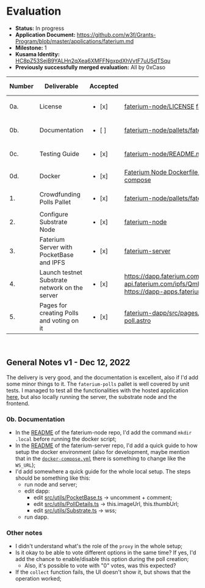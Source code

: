 # Evaluation

- **Status:** In progress
- **Application Document:** https://github.com/w3f/Grants-Program/blob/master/applications/faterium.md
- **Milestone:** 1
- **Kusama Identity:** [HC8pZ53SejB9YALHn2qXea6XMFFNgxpdXhVvtF7uU5dTSqu](https://kusama.subscan.io/account/HC8pZ53SejB9YALHn2qXea6XMFFNgxpdXhVvtF7uU5dTSqu)
- **Previously successfully merged evaluation:** All by 0xCaso

| Number | Deliverable | Accepted | Link | Evaluation Notes |
| ------ | ----------- | -------- | ---- |----------------- |
| 0a. | License | <ul><li>[x] </li></ul> | [faterium-node/LICENSE](https://github.com/faterium/faterium-node/blob/c06b47e2ca951e13de42fc1f6c63919bce68546f/LICENSE) [faterium-server/LICENSE](https://github.com/faterium/faterium-server/blob/8d84dd2aa6a5519ca74c0c3c9c6a1f3c9b8d359a/LICENSE) [faterium-dapp/LICENSE](https://github.com/faterium/faterium-dapp/blob/70dce4a3783d51f2dd04f635c00c9aa7d6ab83b0/LICENSE) | - |
| 0b. | Documentation | <ul><li>[ ] </li></ul> | [faterium-node/pallets/faterium-polls/README.md](https://github.com/faterium/faterium-node/tree/c06b47e2ca951e13de42fc1f6c63919bce68546f/pallets/faterium-polls/README.md) | See **General Notes** |
| 0c. | Testing Guide | <ul><li>[x] </li></ul> | [faterium-node/README.md#Test](https://github.com/faterium/faterium-node/blob/c06b47e2ca951e13de42fc1f6c63919bce68546f/README.md#Test) | - |
| 0d. | Docker | <ul><li>[x] </li></ul> | [Faterium Node Dockerfile](https://github.com/faterium/faterium-node/blob/c06b47e2ca951e13de42fc1f6c63919bce68546f/.github/docker/Dockerfile), [Faterium Server Dockerfile](https://github.com/faterium/faterium-server/blob/8d84dd2aa6a5519ca74c0c3c9c6a1f3c9b8d359a/Dockerfile), [Server docker-compose](https://github.com/faterium/faterium-server/blob/8d84dd2aa6a5519ca74c0c3c9c6a1f3c9b8d359a/.infra/docker-compose.yml) | - |
| 1. | Crowdfunding Polls Pallet | <ul><li>[x] </li></ul> | [faterium-node/pallets/faterium-polls](https://github.com/faterium/faterium-node/tree/c06b47e2ca951e13de42fc1f6c63919bce68546f/pallets/faterium-polls) | - |
| 2. | Configure Substrate Node | <ul><li>[x] </li></ul> | [faterium-node](https://github.com/faterium/faterium-node/tree/c06b47e2ca951e13de42fc1f6c63919bce68546f) | - |
| 3. | Faterium Server with PocketBase and IPFS | <ul><li>[x] </li></ul> | [faterium-server](https://github.com/faterium/faterium-server/tree/8d84dd2aa6a5519ca74c0c3c9c6a1f3c9b8d359a) | - |
| 4. | Launch testnet Substrate network on the server | <ul><li>[x] </li></ul> | https://dapp.faterium.com https://dapp-api.faterium.com/_/ https://dapp-api.faterium.com/ipfs/QmRcjJeqra35prAKsdUi1JU7ikPtJ6V477Eg8w4hxtmgEi https://dapp-apps.faterium.com/ wss://dapp-node.faterium.com/ | - |
| 5. | Pages for creating Polls and voting on it | <ul><li>[x] </li></ul> | [faterium-dapp/src/pages/index.astro](https://github.com/faterium/faterium-dapp/blob/main/src/pages/index.astro), [faterium-dapp/src/pages/create-poll.astro](https://github.com/faterium/faterium-dapp/blob/main/src/pages/create-poll.astro) | - |
<br/>

## General Notes v1 - Dec 12, 2022
The delivery is very good, and the documentation is excellent, also if I'd add some minor things to it. The `faterium-polls` pallet is well covered by unit tests. I managed to test all the functionalities with the hosted application [here](https://dapp.faterium.com), but also locally running the server, the substrate node and the frontend.

### 0b. Documentation
- In the [README](https://github.com/faterium/faterium-node/blob/c06b47e2ca951e13de42fc1f6c63919bce68546f/README.md) of the faterium-node repo, I'd add the command `mkdir .local` before running the docker script;
- In the [README](https://github.com/faterium/faterium-server/blob/8d84dd2aa6a5519ca74c0c3c9c6a1f3c9b8d359a/README.md) of the faterium-server repo, I'd add a quick guide to how setup the docker environment (also for development, maybe mention that in the [`docker-compose.yml`](https://github.com/faterium/faterium-server/blob/8d84dd2aa6a5519ca74c0c3c9c6a1f3c9b8d359a/.infra/docker-compose.yml) there is something to change like the `WS_URL`);
- I'd add somewhere a quick guide for the whole local setup. The steps should be something like this:
  - run node and server;
  - edit dapp:
    - edit [src/utils/PocketBase.ts](https://github.com/faterium/faterium-dapp/blob/b428e21fcc6d8576554e1c56375ffbfced5f4471/src/utils/PocketBase.ts) → uncomment + comment;
    - edit [src/utils/PollDetails.ts](https://github.com/faterium/faterium-dapp/blob/70dce4a3783d51f2dd04f635c00c9aa7d6ab83b0/src/utils/PollDetails.ts) → this.imageUrl, this.thumbUrl;
    - edit [src/utils/Substrate.ts](https://github.com/faterium/faterium-dapp/blob/70dce4a3783d51f2dd04f635c00c9aa7d6ab83b0/src/utils/Substrate.ts) → wss;
  - run dapp.

### Other notes
- I didn't understand what's the role of the `proxy` in the whole setup;
- Is it okay to be able to vote different options in the same time? If yes, I'd add the chance to enable/disable this option during the poll creation;
  - Also, it's possible to vote with "0" votes, was this expected?
- If the `collect` function fails, the UI doesn't show it, but shows that the operation worked;
